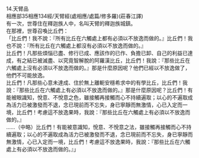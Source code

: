 14.天臂品  
相應部35相應134經/天臂經(處相應/處篇/修多羅)(莊春江譯)  
有一次，世尊住在釋迦族人中，名叫天臂的釋迦族城鎮。  
在那裡，世尊召喚比丘們：  
「比丘們！我不說：『所有比丘在六觸處上都有必須以不放逸而做的。』比丘們！我也不說：『所有比丘在六觸處上都沒有必須以不放逸而做的。』  
比丘們！凡那些煩惱已盡、修行已成、應該作的已作、負擔已卸、自己的利益已達成，有之結已被滅盡、以究竟智解脫的阿羅漢比丘，比丘們！我說：『那些比丘在六觸處上沒有必須以不放逸而做的。』那是什麼原因呢？他們已經以不放逸做了，他們不可能放逸。  
比丘們！凡那些心意未達成、住於無上離軛安穩希求中的有學比丘，比丘們！我說：『那些比丘在六觸處上有必須以不放逸而做的。』那是什麼原因呢？比丘們！有能被眼識知，悅意、不悅意之色，雖接觸再接觸而心不持續遍取；以心的不遍取成為活力已被激發而不退，念已現前而不忘失，身已寧靜而無激情，心已入定而一境，比丘們！考慮這不放逸果時，我說：『那些比丘在六觸處上有必須以不放逸而做的。』  
……（中略）比丘們！有能被意識知，悅意、不悅意之法，雖接觸再接觸而心不持續遍取；以心的不遍取成為活力已被激發而不退，念已現前而不忘失，身已寧靜而無激情，心已入定而一境，比丘們！考慮這不放逸果時，我說：『那些比丘在六觸處上有必須以不放逸而做的。』」  
  
  
